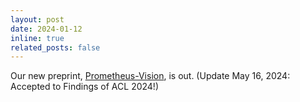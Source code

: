 ```yaml
---
layout: post
date: 2024-01-12 
inline: true
related_posts: false
---
```

Our new preprint, [Prometheus-Vision](https://prometheus-eval.github.io/prometheus-vision/), is out. (Update May 16, 2024: Accepted to Findings of ACL 2024!)